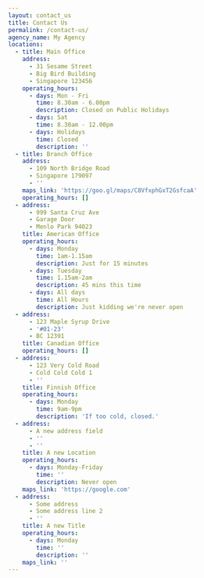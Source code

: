```yaml
---
layout: contact_us
title: Contact Us
permalink: /contact-us/
agency_name: My Agency
locations:
  - title: Main Office
    address:
      - 31 Sesame Street
      - Big Bird Building
      - Singapore 123456
    operating_hours:
      - days: Mon - Fri
        time: 8.30am - 6.00pm
        description: Closed on Public Holidays
      - days: Sat
        time: 8.30am - 12.00pm
      - days: Holidays
        time: Closed
        description: ''
  - title: Branch Office
    address:
      - 109 North Bridge Road
      - Singapore 179097
      - ''
    maps_link: 'https://goo.gl/maps/C8VfxphGxT2GsfcaA'
    operating_hours: []
  - address:
      - 999 Santa Cruz Ave
      - Garage Door
      - Menlo Park 94023
    title: American Office
    operating_hours:
      - days: Monday
        time: 1am-1.15am
        description: Just for 15 minutes
      - days: Tuesday
        time: 1.15am-2am
        description: 45 mins this time
      - days: All days
        time: All Hours
        description: Just kidding we're never open
  - address:
      - 123 Maple Syrup Drive
      - '#01-23'
      - BC 12391
    title: Canadian Office
    operating_hours: []
  - address:
      - 123 Very Cold Road
      - Cold Cold Cold 1
      - ''
    title: Finnish Office
    operating_hours:
      - days: Monday
        time: 9am-9pm
        description: 'If too cold, closed.'
  - address:
      - A new address field
      - ''
      - ''
    title: A new Location
    operating_hours:
      - days: Monday-Friday
        time: ''
        description: Never open
    maps_link: 'https://google.com'
  - address:
      - Some address
      - Some address line 2
      - ''
    title: A new Title
    operating_hours:
      - days: Monday
        time: ''
        description: ''
    maps_link: ''
---
```

